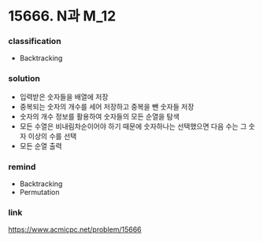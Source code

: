 # 15666. N과 M_12

### classification
* Backtracking

### solution
* 입력받은 숫자들을 배열에 저장
* 중복되는 숫자의 개수를 세어 저장하고 중복을 뺀 숫자들 저장
* 숫자의 개수 정보를 활용하여 숫자들의 모든 순열을 탐색
* 모든 수열은 비내림차순이어야 하기 때문에 숫자하나는 선택했으면 다음 수는 그 숫자 이상의 수를 선택
* 모든 순열 출력

### remind
* Backtracking
* Permutation

### link
https://www.acmicpc.net/problem/15666